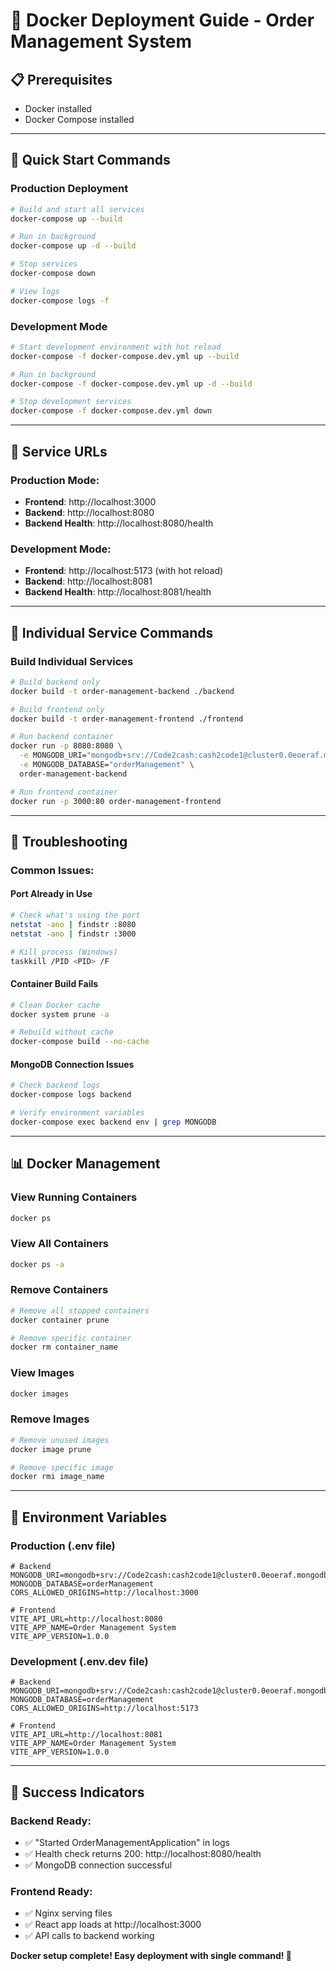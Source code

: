 # 🐳 Docker Deployment Guide - Order Management System

## 📋 Prerequisites
- Docker installed
- Docker Compose installed

---

## 🚀 Quick Start Commands

### Production Deployment
```bash
# Build and start all services
docker-compose up --build

# Run in background
docker-compose up -d --build

# Stop services
docker-compose down

# View logs
docker-compose logs -f
```

### Development Mode
```bash
# Start development environment with hot reload
docker-compose -f docker-compose.dev.yml up --build

# Run in background
docker-compose -f docker-compose.dev.yml up -d --build

# Stop development services
docker-compose -f docker-compose.dev.yml down
```

---

## 🎯 Service URLs

### Production Mode:
- **Frontend**: http://localhost:3000
- **Backend**: http://localhost:8080
- **Backend Health**: http://localhost:8080/health

### Development Mode:
- **Frontend**: http://localhost:5173 (with hot reload)
- **Backend**: http://localhost:8081
- **Backend Health**: http://localhost:8081/health

---

## 🔧 Individual Service Commands

### Build Individual Services
```bash
# Build backend only
docker build -t order-management-backend ./backend

# Build frontend only
docker build -t order-management-frontend ./frontend

# Run backend container
docker run -p 8080:8080 \
  -e MONGODB_URI="mongodb+srv://Code2cash:cash2code1@cluster0.0eoeraf.mongodb.net/" \
  -e MONGODB_DATABASE="orderManagement" \
  order-management-backend

# Run frontend container
docker run -p 3000:80 order-management-frontend
```

---

## 🐛 Troubleshooting

### Common Issues:

#### Port Already in Use
```bash
# Check what's using the port
netstat -ano | findstr :8080
netstat -ano | findstr :3000

# Kill process (Windows)
taskkill /PID <PID> /F
```

#### Container Build Fails
```bash
# Clean Docker cache
docker system prune -a

# Rebuild without cache
docker-compose build --no-cache
```

#### MongoDB Connection Issues
```bash
# Check backend logs
docker-compose logs backend

# Verify environment variables
docker-compose exec backend env | grep MONGODB
```

---

## 📊 Docker Management

### View Running Containers
```bash
docker ps
```

### View All Containers
```bash
docker ps -a
```

### Remove Containers
```bash
# Remove all stopped containers
docker container prune

# Remove specific container
docker rm container_name
```

### View Images
```bash
docker images
```

### Remove Images
```bash
# Remove unused images
docker image prune

# Remove specific image
docker rmi image_name
```

---

## 🔄 Environment Variables

### Production (.env file)
```env
# Backend
MONGODB_URI=mongodb+srv://Code2cash:cash2code1@cluster0.0eoeraf.mongodb.net/
MONGODB_DATABASE=orderManagement
CORS_ALLOWED_ORIGINS=http://localhost:3000

# Frontend
VITE_API_URL=http://localhost:8080
VITE_APP_NAME=Order Management System
VITE_APP_VERSION=1.0.0
```

### Development (.env.dev file)
```env
# Backend
MONGODB_URI=mongodb+srv://Code2cash:cash2code1@cluster0.0eoeraf.mongodb.net/
MONGODB_DATABASE=orderManagement
CORS_ALLOWED_ORIGINS=http://localhost:5173

# Frontend
VITE_API_URL=http://localhost:8081
VITE_APP_NAME=Order Management System
VITE_APP_VERSION=1.0.0
```

---

## 🎉 Success Indicators

### Backend Ready:
- ✅ "Started OrderManagementApplication" in logs
- ✅ Health check returns 200: http://localhost:8080/health
- ✅ MongoDB connection successful

### Frontend Ready:
- ✅ Nginx serving files
- ✅ React app loads at http://localhost:3000
- ✅ API calls to backend working

**Docker setup complete! Easy deployment with single command! 🚀**
